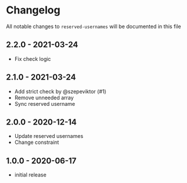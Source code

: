 # Changelog

All notable changes to `reserved-usernames` will be documented in this file

## 2.2.0 - 2021-03-24

- Fix check logic

## 2.1.0 - 2021-03-24

- Add strict check by @szepeviktor (#1)
- Remove unneeded array
- Sync reserved username

## 2.0.0 - 2020-12-14

- Update reserved usernames
- Change constraint

## 1.0.0 - 2020-06-17

- initial release
